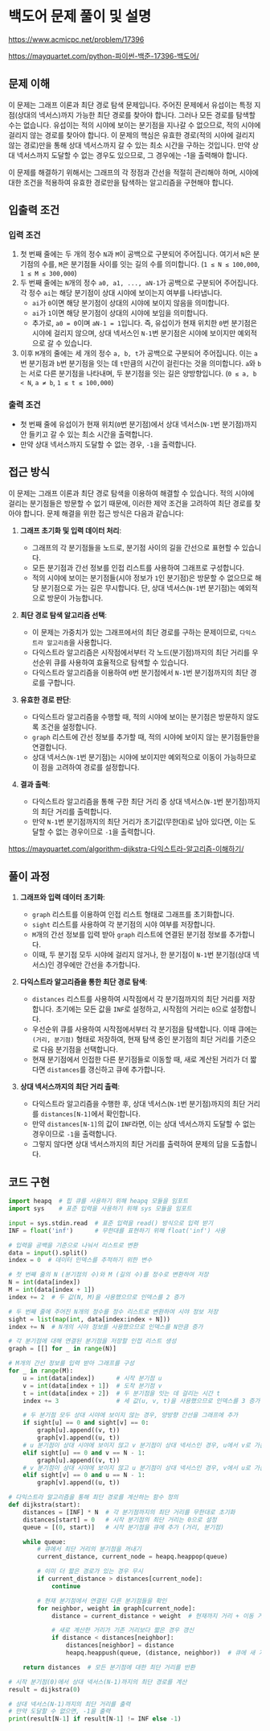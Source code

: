 # 백도어 문제 풀이 및 설명

<https://www.acmicpc.net/problem/17396>

<https://mayquartet.com/python-파이썬-백준-17396-백도어/>

## 문제 이해

이 문제는 그래프 이론과 최단 경로 탐색 문제입니다. 주어진 문제에서 유섭이는 특정 지점(상대의 넥서스)까지 가능한 최단 경로를 찾아야 합니다. 그러나 모든 경로를 탐색할 수는 없습니다. 유섭이는 적의 시야에 보이는 분기점을 지나갈 수 없으므로, 적의 시야에 걸리지 않는 경로를 찾아야 합니다. 이 문제의 핵심은 유효한 경로(적의 시야에 걸리지 않는 경로)만을 통해 상대 넥서스까지 갈 수 있는 최소 시간을 구하는 것입니다. 만약 상대 넥서스까지 도달할 수 없는 경우도 있으므로, 그 경우에는 -1을 출력해야 합니다.

이 문제를 해결하기 위해서는 그래프의 각 정점과 간선을 적절히 관리해야 하며, 시야에 대한 조건을 적용하여 유효한 경로만을 탐색하는 알고리즘을 구현해야 합니다.

## 입출력 조건

### 입력 조건

1. 첫 번째 줄에는 두 개의 정수 `N`과 `M`이 공백으로 구분되어 주어집니다. 여기서 `N`은 분기점의 수를, `M`은 분기점들 사이를 잇는 길의 수를 의미합니다. (`1 ≤ N ≤ 100,000`, `1 ≤ M ≤ 300,000`)
2. 두 번째 줄에는 `N`개의 정수 `a0, a1, ..., aN-1`가 공백으로 구분되어 주어집니다. 각 정수 `ai`는 해당 분기점이 상대 시야에 보이는지 여부를 나타냅니다.
   - `ai`가 `0`이면 해당 분기점이 상대의 시야에 보이지 않음을 의미합니다.
   - `ai`가 `1`이면 해당 분기점이 상대의 시야에 보임을 의미합니다.
   - 추가로, `a0 = 0`이며 `aN-1 = 1`입니다. 즉, 유섭이가 현재 위치한 `0`번 분기점은 시야에 걸리지 않으며, 상대 넥서스인 `N-1`번 분기점은 시야에 보이지만 예외적으로 갈 수 있습니다.
3. 이후 `M`개의 줄에는 세 개의 정수 `a, b, t`가 공백으로 구분되어 주어집니다. 이는 `a`번 분기점과 `b`번 분기점을 잇는 데 `t`만큼의 시간이 걸린다는 것을 의미합니다. `a`와 `b`는 서로 다른 분기점을 나타내며, 두 분기점을 잇는 길은 양방향입니다. (`0 ≤ a, b < N`, `a ≠ b`, `1 ≤ t ≤ 100,000`)

### 출력 조건

- 첫 번째 줄에 유섭이가 현재 위치(`0`번 분기점)에서 상대 넥서스(`N-1`번 분기점)까지 안 들키고 갈 수 있는 최소 시간을 출력합니다.
- 만약 상대 넥서스까지 도달할 수 없는 경우, `-1`을 출력합니다.

## 접근 방식

이 문제는 그래프 이론과 최단 경로 탐색을 이용하여 해결할 수 있습니다. 적의 시야에 걸리는 분기점들은 방문할 수 없기 때문에, 이러한 제약 조건을 고려하여 최단 경로를 찾아야 합니다. 문제 해결을 위한 접근 방식은 다음과 같습니다:

1. **그래프 초기화 및 입력 데이터 처리**:

   - 그래프의 각 분기점들을 노드로, 분기점 사이의 길을 간선으로 표현할 수 있습니다.
   - 모든 분기점과 간선 정보를 인접 리스트를 사용하여 그래프로 구성합니다.
   - 적의 시야에 보이는 분기점들(시야 정보가 `1`인 분기점)은 방문할 수 없으므로 해당 분기점으로 가는 길은 무시합니다. 단, 상대 넥서스(`N-1`번 분기점)는 예외적으로 방문이 가능합니다.

2. **최단 경로 탐색 알고리즘 선택**:

   - 이 문제는 가중치가 있는 그래프에서의 최단 경로를 구하는 문제이므로, `다익스트라 알고리즘`을 사용합니다.
   - 다익스트라 알고리즘은 시작점에서부터 각 노드(분기점)까지의 최단 거리를 우선순위 큐를 사용하여 효율적으로 탐색할 수 있습니다.
   - 다익스트라 알고리즘을 이용하여 `0`번 분기점에서 `N-1`번 분기점까지의 최단 경로를 구합니다.

3. **유효한 경로 판단**:

   - 다익스트라 알고리즘을 수행할 때, 적의 시야에 보이는 분기점은 방문하지 않도록 조건을 설정합니다.
   - `graph` 리스트에 간선 정보를 추가할 때, 적의 시야에 보이지 않는 분기점들만을 연결합니다.
   - 상대 넥서스(`N-1`번 분기점)는 시야에 보이지만 예외적으로 이동이 가능하므로 이 점을 고려하여 경로를 설정합니다.

4. **결과 출력**:
   - 다익스트라 알고리즘을 통해 구한 최단 거리 중 상대 넥서스(`N-1`번 분기점)까지의 최단 거리를 출력합니다.
   - 만약 `N-1`번 분기점까지의 최단 거리가 초기값(무한대)로 남아 있다면, 이는 도달할 수 없는 경우이므로 `-1`을 출력합니다.

<https://mayquartet.com/algorithm-dijkstra-다익스트라-알고리즘-이해하기/>

## 풀이 과정

1. **그래프와 입력 데이터 초기화**:

   - `graph` 리스트를 이용하여 인접 리스트 형태로 그래프를 초기화합니다.
   - `sight` 리스트를 사용하여 각 분기점의 시야 여부를 저장합니다.
   - `M`개의 간선 정보를 입력 받아 `graph` 리스트에 연결된 분기점 정보를 추가합니다.
   - 이때, 두 분기점 모두 시야에 걸리지 않거나, 한 분기점이 `N-1`번 분기점(상대 넥서스)인 경우에만 간선을 추가합니다.

2. **다익스트라 알고리즘을 통한 최단 경로 탐색**:

   - `distances` 리스트를 사용하여 시작점에서 각 분기점까지의 최단 거리를 저장합니다. 초기에는 모든 값을 `INF`로 설정하고, 시작점의 거리는 `0`으로 설정합니다.
   - 우선순위 큐를 사용하여 시작점에서부터 각 분기점을 탐색합니다. 이때 큐에는 `(거리, 분기점)` 형태로 저장하여, 현재 탐색 중인 분기점의 최단 거리를 기준으로 다음 분기점을 선택합니다.
   - 현재 분기점에서 인접한 다른 분기점들로 이동할 때, 새로 계산된 거리가 더 짧다면 `distances`를 갱신하고 큐에 추가합니다.

3. **상대 넥서스까지의 최단 거리 출력**:
   - 다익스트라 알고리즘을 수행한 후, 상대 넥서스(`N-1`번 분기점)까지의 최단 거리를 `distances[N-1]`에서 확인합니다.
   - 만약 `distances[N-1]`의 값이 `INF`라면, 이는 상대 넥서스까지 도달할 수 없는 경우이므로 `-1`을 출력합니다.
   - 그렇지 않다면 상대 넥서스까지의 최단 거리를 출력하여 문제의 답을 도출합니다.

## 코드 구현

```python
import heapq  # 힙 큐를 사용하기 위해 heapq 모듈을 임포트
import sys    # 표준 입력을 사용하기 위해 sys 모듈을 임포트

input = sys.stdin.read  # 표준 입력을 read() 방식으로 입력 받기
INF = float('inf')      # 무한대를 표현하기 위해 float('inf') 사용

# 입력을 공백을 기준으로 나눠서 리스트로 변환
data = input().split()
index = 0  # 데이터 인덱스를 추적하기 위한 변수

# 첫 번째 줄의 N (분기점의 수)와 M (길의 수)를 정수로 변환하여 저장
N = int(data[index])
M = int(data[index + 1])
index += 2  # 두 값(N, M)을 사용했으므로 인덱스를 2 증가

# 두 번째 줄에 주어진 N개의 정수를 정수 리스트로 변환하여 시야 정보 저장
sight = list(map(int, data[index:index + N]))
index += N  # N개의 시야 정보를 사용했으므로 인덱스를 N만큼 증가

# 각 분기점에 대해 연결된 분기점을 저장할 인접 리스트 생성
graph = [[] for _ in range(N)]

# M개의 간선 정보를 입력 받아 그래프를 구성
for _ in range(M):
    u = int(data[index])      # 시작 분기점 u
    v = int(data[index + 1])  # 도착 분기점 v
    t = int(data[index + 2])  # 두 분기점을 잇는 데 걸리는 시간 t
    index += 3                # 세 값(u, v, t)을 사용했으므로 인덱스를 3 증가

    # 두 분기점 모두 상대 시야에 보이지 않는 경우, 양방향 간선을 그래프에 추가
    if sight[u] == 0 and sight[v] == 0:
        graph[u].append((v, t))
        graph[v].append((u, t))
    # u 분기점이 상대 시야에 보이지 않고 v 분기점이 상대 넥서스인 경우, u에서 v로 가는 간선 추가
    elif sight[u] == 0 and v == N - 1:
        graph[u].append((v, t))
    # v 분기점이 상대 시야에 보이지 않고 u 분기점이 상대 넥서스인 경우, v에서 u로 가는 간선 추가
    elif sight[v] == 0 and u == N - 1:
        graph[v].append((u, t))

# 다익스트라 알고리즘을 통해 최단 경로를 계산하는 함수 정의
def dijkstra(start):
    distances = [INF] * N  # 각 분기점까지의 최단 거리를 무한대로 초기화
    distances[start] = 0   # 시작 분기점의 최단 거리는 0으로 설정
    queue = [(0, start)]   # 시작 분기점을 큐에 추가 (거리, 분기점)

    while queue:
        # 큐에서 최단 거리의 분기점을 꺼내기
        current_distance, current_node = heapq.heappop(queue)

        # 이미 더 짧은 경로가 있는 경우 무시
        if current_distance > distances[current_node]:
            continue

        # 현재 분기점에서 연결된 다른 분기점들을 확인
        for neighbor, weight in graph[current_node]:
            distance = current_distance + weight  # 현재까지 거리 + 이동 거리

            # 새로 계산한 거리가 기존 거리보다 짧은 경우 갱신
            if distance < distances[neighbor]:
                distances[neighbor] = distance
                heapq.heappush(queue, (distance, neighbor))  # 큐에 새 거리와 분기점 추가

    return distances  # 모든 분기점에 대한 최단 거리를 반환

# 시작 분기점(0)에서 상대 넥서스(N-1)까지의 최단 경로를 계산
result = dijkstra(0)

# 상대 넥서스(N-1)까지의 최단 거리를 출력
# 만약 도달할 수 없으면, -1을 출력
print(result[N-1] if result[N-1] != INF else -1)
```
